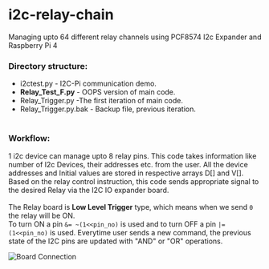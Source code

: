 # i2c-relay-chain
Managing upto 64 different relay channels using PCF8574 I2c Expander and Raspberry Pi 4

### Directory structure:
* i2ctest.py - I2C-Pi communication demo.<br>
* **Relay_Test_F.py** -  OOPS version of main code.<br>
* Relay_Trigger.py -The first iteration of main code.<br>
* Relay_Trigger.py.bak - Backup file, previous iteration.<br><br>

### Workflow:
1 i2c device can manage upto 8 relay pins. This code takes information like number of I2c Devices, their addresses etc. from the user. All the device addresses and Initial values are stored in respective arrays D[] and V[]. Based on the relay control instruction, this code sends appropriate signal to the desired Relay via the I2C IO expander board.<br><br>
The Relay board is **Low Level Trigger** type, which means when we send `0` the relay will be ON.<br> To turn ON a pin `&= ~(1<<pin_no)` is used and to turn OFF a pin `|= (1<<pin_no)` is used. Everytime user sends a new command, the previous state of the I2C pins are updated with "AND" or "OR" operations.

![Board Connection](../main/Images/16i2crelay.drawio.png)
